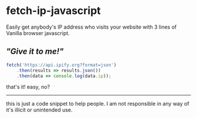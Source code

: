 # fetch-ip-javascript
Easily get anybody's IP address who visits your website with 3 lines of Vanilla browser javascript.

## _"Give it to me!"_

```javascript
fetch('https://api.ipify.org?format=json')
    .then(results => results.json())    
    .then(data => console.log(data.ip));

```

that's it! easy, no?

---

<p>this is just a code snippet to help people. I am not responsible in any way of it's illicit or unintended use.</p>
